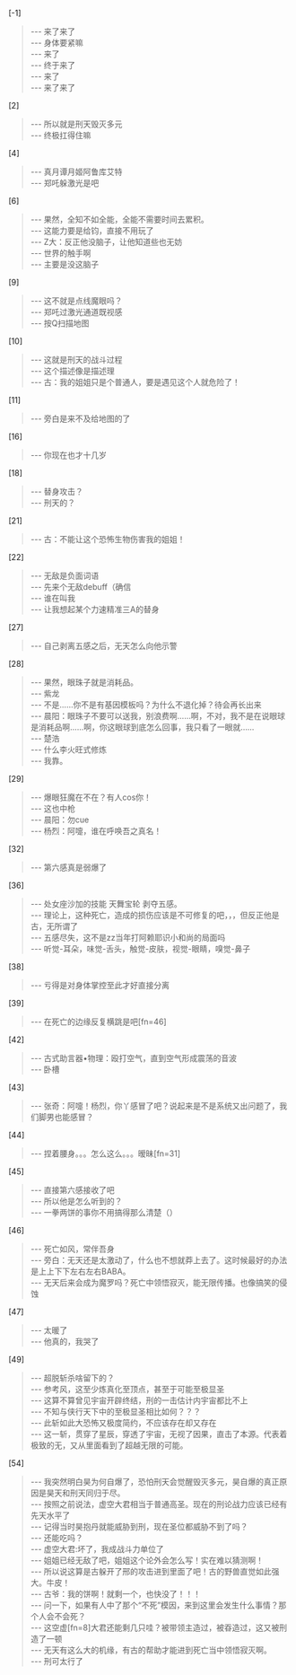 
[-1] 
>--- 来了来了<br>
>--- 身体要紧嘛<br>
>--- 来了<br>
>--- 终于来了<br>
>--- 来了<br>
>--- 来了来了<br>

[2] 
>--- 所以就是刑天毁灭多元<br>
>--- 终极扛得住嘛<br>

[4] 
>--- 真月谭月姬阿鲁库艾特<br>
>--- 郑吒躲激光是吧<br>

[6] 
>--- 果然，全知不如全能，全能不需要时间去累积。<br>
>--- 这能力要是给钧，直接不用玩了<br>
>--- Z大：反正他没脑子，让他知道些也无妨<br>
>--- 世界的触手啊<br>
>--- 主要是没这脑子<br>

[9] 
>--- 这不就是点线魔眼吗？<br>
>--- 郑吒过激光通道既视感<br>
>--- 按Q扫描地图<br>

[10] 
>--- 这就是刑天的战斗过程<br>
>--- 这个描述像是描述理<br>
>--- 古：我的姐姐只是个普通人，要是遇见这个人就危险了！<br>

[11] 
>--- 旁白是来不及给地图的了<br>

[16] 
>--- 你现在也才十几岁<br>

[18] 
>--- 替身攻击？<br>
>--- 刑天的？<br>

[21] 
>--- 古：不能让这个恐怖生物伤害我的姐姐！<br>

[22] 
>--- 无敌是负面词语<br>
>--- 先来个无敌debuff（确信<br>
>--- 谁在叫我<br>
>--- 让我想起某个力速精准三A的替身<br>

[27] 
>--- 自己剥离五感之后，无天怎么向他示警<br>

[28] 
>--- 果然，眼珠子就是消耗品。<br>
>--- 紫龙<br>
>--- 不是……你不是有基因模板吗？为什么不退化掉？待会再长出来<br>
>--- 晨阳：眼珠子不要可以送我，别浪费啊……啊，不对，我不是在说眼球是消耗品啊……啊，你这眼球到底怎么回事，我只看了一眼就……<br>
>--- 楚浩<br>
>--- 什么李火旺式修炼<br>
>--- 我靠。<br>

[29] 
>--- 爆眼狂魔在不在？有人cos你！<br>
>--- 这也中枪<br>
>--- 晨阳：勿cue<br>
>--- 杨烈：阿嚏，谁在呼唤吾之真名！<br>

[32] 
>--- 第六感真是弱爆了<br>

[36] 
>--- 处女座沙加的技能 天舞宝轮 剥夺五感。<br>
>--- 理论上，这种死亡，造成的损伤应该是不可修复的吧，，，但反正他是古，无所谓了<br>
>--- 五感尽失，这不是zz当年打阿赖耶识小和尚的局面吗<br>
>--- 听觉-耳朵，味觉-舌头，触觉-皮肤，视觉-眼睛，嗅觉-鼻子<br>

[38] 
>--- 亏得是对身体掌控至此才好直接分离<br>

[39] 
>--- 在死亡的边缘反复横跳是吧[fn=46]<br>

[42] 
>--- 古式助言器•物理：殴打空气，直到空气形成震荡的音波<br>
>--- 卧槽<br>

[43] 
>--- 张奇：阿嚏！杨烈，你丫感冒了吧？说起来是不是系统又出问题了，我们脚男也能感冒？<br>

[44] 
>--- 捏着腰身。。。怎么这么。。。暧昧[fn=31]<br>

[45] 
>--- 直接第六感接收了吧<br>
>--- 所以他是怎么听到的？<br>
>--- 一拳两饼的事你不用搞得那么清楚（）<br>

[46] 
>--- 死亡如风，常伴吾身<br>
>--- 旁白：无天还是太激动了，什么也不想就莽上去了。这时候最好的办法是上上下下左右左右BABA。<br>
>--- 无天后来会成为魔罗吗？死亡中领悟寂灭，能无限传播。也像搞笑的侵蚀<br>

[47] 
>--- 太暖了<br>
>--- 他真的，我哭了<br>

[49] 
>--- 超脱斩杀啥留下的？<br>
>--- 参考风，这至少炼真化至顶点，甚至于可能至极显圣<br>
>--- 这算不算曾见宇宙开辟终结，刑的一击估计内宇宙都比不上<br>
>--- 不知与侠行天下中的至极显圣相比如何？？？<br>
>--- 此斩如此大恐怖又极度简约，不应该存在却又存在<br>
>--- 这一斩，贯穿了星辰，穿透了宇宙，无视了因果，直击了本源。代表着极致的无，又从里面看到了超越无限的可能。<br>

[54] 
>--- 我突然明白昊为何自爆了，恐怕刑天会觉醒毁灭多元，昊自爆的真正原因是昊天和刑天同归于尽。<br>
>--- 按照之前说法，虚空大君相当于普通高圣。现在的刑论战力应该已经有先天水平了<br>
>--- 记得当时昊抱丹就能威胁到刑，现在圣位都威胁不到了吗？<br>
>--- 还能吃吗？<br>
>--- 虚空大君:坏了，我成战斗力单位了<br>
>--- 姐姐已经无敌了吧，姐姐这个论外会怎么写！实在难以猜测啊！<br>
>--- 所以说这算是古躲开了邢的攻击进到里面了吧！古的野兽直觉如此强大。牛皮！<br>
>--- 古爷：我的饼啊！就剩一个，也快没了！！！<br>
>--- 问一下，如果有人中了那个“不死”模因，来到这里会发生什么事情？那个人会不会死？<br>
>--- 这空虚[fn=8]大君还能剩几只哇？被带领主造过，被昋造过，这又被刑造了一顿<br>
>--- 无天有这么大的机缘，有古的帮助才能进到死亡当中领悟寂灭啊。<br>
>--- 刑可太行了<br>
